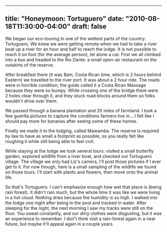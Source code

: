 
---
title: "Honeymoon: Tortuguero"
date: "2010-08-18T11:30:00-04:00"
draft: false
---

We began our eco-touring in one of the wettest parts of the country: Tortuguero. We knew we were getting remote when we had to take a river boat up a river for an hour and half to reach the lodge. It is not possible to reach it on foot (for the average person), let alone a car. First we all climbed into a bus and headed to the Rio Dante: a small open-air restaurant on the outskirts of the reserve.

After breakfast there (it was 8am, Costa Rican time, which is 2 hours behind Eastern) we travelled to the river port. It was about a 2 hour ride. The roads were in horrible condition; the guide called it a Costa Rican Massage because they were so bumpy. While crossing one of the bridge there were 2 holes clear through it, and they stuck road blocks around them so folks wouldn't drive over them.

We passed through a banana plantation and 20 miles of farmland. I took a few guerilla pictures to capture the conditions farmers live in... I felt like I should pay more for bananas after seeing some of these homes.

Finally we made it to the lodging, called Mawamba. The reserve is required by law to have as small a footprint as possible, so you really felt like roughing it while still being able to feel civil.

While staying at the lodge we took several tours: visited a small butterfly garden, explored wildlife from a river boat, and checked out Tortuguero village. The village we only had Liz's camera, I'll post those pictures if I ever get to it. For now though, here is a small sampling of the wildlife we found on those tours. I'll start with plants and flowers, then move onto the animal life.

So that's Tortuguero. I can't emphasize enough how wet that place is (being rain forest). It didn't rain much, but the whole time it was like we were living in a hot cloud. Nothing dries because the humidity is so high. I walked into the lodge one night after being in the pool and tracked in water. After sleeping for the night, the next morning I saw my tracks were still on the floor. You sweat constantly, and our dirty clothes were disgusting, but it was an experience to remember. I don't think visit a rain-forest again in a near future, but maybe it'll appeal again in a couple years.
